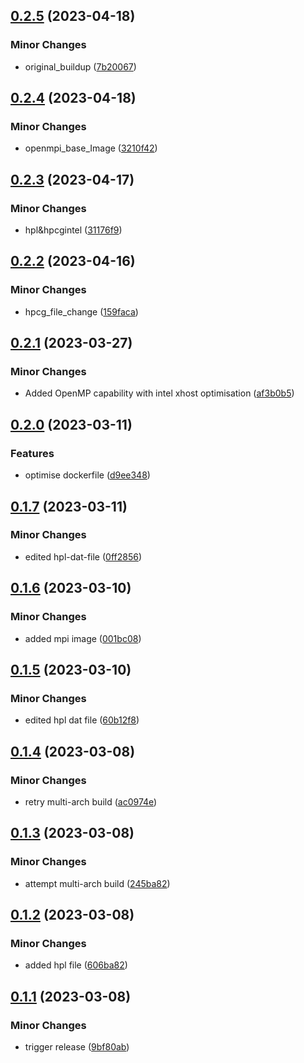 ## [0.2.5](https://github.com/Crambor/hpl/compare/v0.2.4...v0.2.5) (2023-04-18)


### Minor Changes

* original_buildup ([7b20067](https://github.com/Crambor/hpl/commit/7b2006783e8760fcc163c15af7b07d9c878e4566))

## [0.2.4](https://github.com/Crambor/hpl/compare/v0.2.3...v0.2.4) (2023-04-18)


### Minor Changes

* openmpi_base_Image ([3210f42](https://github.com/Crambor/hpl/commit/3210f422fd667d31ae804c387c9fb6c3fdbf4661))

## [0.2.3](https://github.com/Crambor/hpl/compare/v0.2.2...v0.2.3) (2023-04-17)


### Minor Changes

* hpl&hpcgintel ([31176f9](https://github.com/Crambor/hpl/commit/31176f96f9163212248de49bc44b4232caeda976))

## [0.2.2](https://github.com/Crambor/hpl/compare/v0.2.1...v0.2.2) (2023-04-16)


### Minor Changes

* hpcg_file_change ([159faca](https://github.com/Crambor/hpl/commit/159faca4bc447fe07fe8373e980758398dd7c5c9))

## [0.2.1](https://github.com/Crambor/hpl/compare/v0.2.0...v0.2.1) (2023-03-27)


### Minor Changes

* Added OpenMP capability with intel xhost optimisation ([af3b0b5](https://github.com/Crambor/hpl/commit/af3b0b52ba6563a101cd0a8b025f91d9187810a2))

## [0.2.0](https://github.com/Crambor/hpl/compare/v0.1.7...v0.2.0) (2023-03-11)


### Features

* optimise dockerfile ([d9ee348](https://github.com/Crambor/hpl/commit/d9ee348208afaf63b9a7dddae269d1ede5e16be0))

## [0.1.7](https://github.com/Crambor/hpl/compare/v0.1.6...v0.1.7) (2023-03-11)


### Minor Changes

* edited hpl-dat-file ([0ff2856](https://github.com/Crambor/hpl/commit/0ff2856e4044df7d30ee9e4595c382bbfe79fdd0))

## [0.1.6](https://github.com/Crambor/hpl/compare/v0.1.5...v0.1.6) (2023-03-10)


### Minor Changes

* added mpi image ([001bc08](https://github.com/Crambor/hpl/commit/001bc089600df04b79364032b4af54cb45da3505))

## [0.1.5](https://github.com/Crambor/hpl/compare/v0.1.4...v0.1.5) (2023-03-10)


### Minor Changes

* edited hpl dat file ([60b12f8](https://github.com/Crambor/hpl/commit/60b12f8803ac18a8c819637509aa3a5a8d5d4a31))

## [0.1.4](https://github.com/Crambor/hpl/compare/v0.1.3...v0.1.4) (2023-03-08)


### Minor Changes

* retry multi-arch build ([ac0974e](https://github.com/Crambor/hpl/commit/ac0974e610c9bfcc5588c4365f21c0c3424d1c01))

## [0.1.3](https://github.com/Crambor/hpl/compare/v0.1.2...v0.1.3) (2023-03-08)


### Minor Changes

* attempt multi-arch build ([245ba82](https://github.com/Crambor/hpl/commit/245ba82e69df7ccac3de05fa8400622c26694163))

## [0.1.2](https://github.com/Crambor/hpl/compare/v0.1.1...v0.1.2) (2023-03-08)


### Minor Changes

* added hpl file ([606ba82](https://github.com/Crambor/hpl/commit/606ba82a159d5e52170d25fb1b9df7a7cb61501d))

## [0.1.1](https://github.com/Crambor/hpl/compare/v0.1.0...v0.1.1) (2023-03-08)


### Minor Changes

* trigger release ([9bf80ab](https://github.com/Crambor/hpl/commit/9bf80ab7cca75a5cebfa9eaeec51f9ac17604765))
